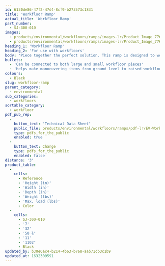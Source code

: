 ```yaml
---
id: 6130de86-47f2-47d4-8cf9-b273573c1831
title: 'Workfloor Ramp'
actual_title: 'Workfloor Ramp'
part_number:
  - SJ-300-010
images:
  - products/environmental/workfloors/ramps/images-lr/Product_Image_776x776_(518x518_focus_area)-SJ-300-010_01.jpg
  - products/environmental/workfloors/ramps/images-lr/Product_Image_776x776_(518x518_focus_area)-SJ-300-010_02.jpg
heading_1: 'Workfloor Ramp'
heading_2: 'For use with workfloors'
body: 'Piece together the perfect solution. This ramp is designed to work with our workfloor system, a raised, spill containing floor which is ideal for use in areas where liquids and hazardous chemicals are frequently stored and dispensed.'
bullets:
  - 'Can be connected to both large and small workfloor pieces'
  - 'Helps make manoeuvering items from ground level to raised workfloor surface easier and safer'
colours:
  - Black
slug: workfloor-ramp
parent_category:
  - environmental
sub_categories:
  - workfloors
sortable_category:
  - workfloor
pdf_pub_rep:
  -
    button_text: 'Technical Data Sheet'
    public_file: products/environmental/workfloors/ramps/pdf-lr/EV-Workfloor-(Ramp)-TD_US.pdf
    type: pdfs_for_the_public
    enabled: true
  -
    button_text: Change
    type: pdfs_for_the_public
    enabled: false
distance: '3'
product_table:
  -
    cells:
      - Reference
      - 'Height (in)'
      - 'Width (in)'
      - 'Depth (in)'
      - 'Weight (lbs)'
      - 'Max. load (lbs)'
      - Color
  -
    cells:
      - SJ-300-010
      - '7'
      - '32'
      - '50 ¾'
      - '11'
      - '1102'
      - Black
updated_by: b30e6ac4-b214-4b63-b768-aab71cb3c1b9
updated_at: 1632309591
---
```

